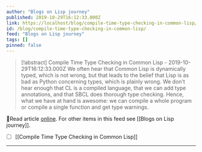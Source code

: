 ```yaml
---
author: "Blogs on Lisp journey"
published: 2019-10-29T16:12:33.000Z
link: https://localhost/blog/compile-time-type-checking-in-common-lisp/
id: /blog/compile-time-type-checking-in-common-lisp/
feed: "Blogs on Lisp journey"
tags: []
pinned: false
---
```

> [!abstract] Compile Time Type Checking in Common Lisp - 2019-10-29T16:12:33.000Z
> We often hear that Common Lisp is dynamically typed, which is not wrong, but that leads to the belief that Lisp is as bad as Python concerning types, which is plainly wrong. We don’t hear enough that CL is a compiled language, that we can add type annotations, and that SBCL does thorough type checking. Hence, what we have at hand is awesome: we can compile a whole program or compile a single function and get type warnings.

🔗Read article [online](https://localhost/blog/compile-time-type-checking-in-common-lisp/). For other items in this feed see [[Blogs on Lisp journey]].

- [ ] [[Compile Time Type Checking in Common Lisp]]
- - -


